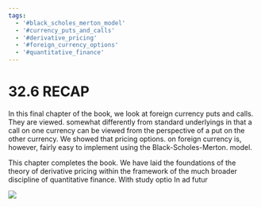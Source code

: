 ```yaml
---
tags:
  - '#black_scholes_merton_model'
  - '#currency_puts_and_calls'
  - '#derivative_pricing'
  - '#foreign_currency_options'
  - '#quantitative_finance'
---
```

# 32.6 RECAP

In this final chapter of the book, we look at foreign currency puts and calls. They are viewed.
somewhat differently from standard underlyings in that a call on one currency can be viewed from the perspective of a put on the other currency. We showed that pricing options.
on foreign currency is, however, fairly easy to implement using the Black-Scholes-Merton.
model.

This chapter completes the book. We have laid the foundations of the theory of derivative pricing within the framework of the much broader discipline of quantitative finance. With study optio In ad futur

![](3b40a99799788f9ae5dc43d1a3ffc382b1641c3ac24b72eac8081ff1b32dbda0.jpg)